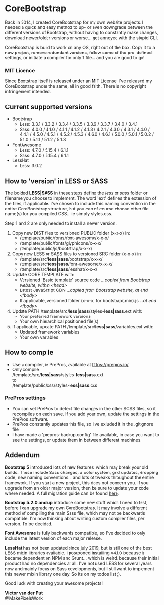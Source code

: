 # CoreBootstrap

Back in 2014, I created CoreBootstrap for my own website projects. I needed a quick and easy method to up- or even downgrade between the different versions of Bootstrap, without having to constantly make changes, download newer/older versions or worse... get annoyed with the stupid CLI.

CoreBootstrap is build to work on any OS, right out of the box. Copy it to a new project, remove redundant versions, follow some of the pre-defined settings, or initiate a compiler for only 1 file... and you are good to go!

### MIT Licence
Since Bootstrap itself is released under an MIT License, I've released my CoreBootstrap under the same, all in good faith. There is no copyright infringement intended.

## Current supported versions

- Bootstrap
  - Less:
    3.3.1 / 3.3.2 / 3.3.4 / 3.3.5 / 3.3.6 / 3.3.7 / 3.4.0 / 3.4.1
  - Sass:
    4.0.0 / 4.1.0 / 4.1.1 / 4.1.2 / 4.1.3 / 4.2.1 / 4.3.0 / 4.3.1 / 4.4.0 / 4.4.1 / 4.5.0 / 4.5.1 / 4.5.2 / 4.5.3 / 4.6.0 / 4.6.1 / 5.0.0 / 5.0.1 / 5.0.2 / 5.1.0 / 5.1.1 / 5.1.2 / 5.1.3
- FontAwesome
  - Less: 4.7.0 / 5.15.4 / 6.1.1
  - Sass: 4.7.0 / 5.15.4 / 6.1.1
- LessHat
  - Less: 3.0.2

## How to 'version' in LESS or SASS

The bolded **LESS|SASS** in these steps define the _less_ or _sass_ folder or filename you choose to implement. The word 'ext' defines the extension of the files, if applicable. I've chosen to include this naming convention in the entire CoreBootstrap structure, but you can of course choose other file name(s) for you compiled CSS... ie simply styles.css.

Step 1 and 2 are only needed to install a newer version.

1. Copy new DIST files to versioned PUBLIC folder (x-x-x) in:
   - /template/public/fonts/font-awesome/x-x-x/
   - /template/public/fonts/glyphicons/x-x-x/
   - /template/public/js/bootstrap/x-x-x/
2. Copy new LESS or SASS files to versioned SRC folder (x-x-x) in:
   - /template/src/**less|sass**/bootstrap/x-x-x/
   - /template/src/**less|sass**/font-awesome/x-x-x/
   - /template/src/**less|sass**/lesshat/x-x-x/
3. Update CORE TEMPLATE with:
   - Versioned 'Basic template' source code _...copied from Bootstrap website, within \<head\>_
   - Latest JavaScript CDN _...copied from Bootstrap website, at end \</body\>_
   - If applicable, versioned folder (x-x-x) for bootstrap(.min).js _...at end \</body\>_
4. Update PATH /template/src/**less|sass**/styles-**less|sass**.ext with:
   - Your preferred framework versions
   - Your own hierarchical positioned file(s)
5. If applicable, update PATH /template/src/**less|sass**/variables.ext with:
   - Updated framework variables
   - Your own variables

## How to compile

- Use a compiler, ie PrePros, available at https://prepros.io/
- Only compile<br>
/template/src/**less|sass**/styles-**less|sass**.ext<br>
to<br>
/template/public/css/styles-**less|sass**.css

### PrePros settings

- You can set PrePros to detect file changes in the other SCSS files, so it recompiles on each save. If you add your own, update the settings in the PrePros software.
- PrePros constantly updates this file, so I've exluded it in the .gitignore file
- I have made a 'prepros-backup.config' file available, in case you want to see the settings, or update them in between different machines.

## Addendum

<strong>Bootstrap 5</strong> introduced lots of new features, which may break your old builds. These include Sass changes, a color system, grid updates, dropping code, new naming conventions... and lots of tweaks throughout the entire framework. If you start a new project, this does not concern you. If you upgrade from an older major version, then be sure to update your code where needed. A full migration guide can be found <a href="https://getbootstrap.com/docs/5.0/migration/">here</a>.

<strong>Bootstrap 5.2.0 and up</strong> introduce some new stuff which I need to test, before I can upgrade my own CoreBootstrap. It may involve a different method of compiling the main Sass file, which may not be backwards compatible. I'm now thinking about writing custom compiler files, per version. To be decided.

<strong>Font Awesome</strong> is fully backwards compatible, so I've decided to only include the latest version of each major release.

<strong>LessHat</strong> has not been updated since july 2019, but is still one of the best LESS mixin libraries available. I postponed installing v4.1.0 because it became dependent on NPM and Grunt... which is weird, because their initial product had no dependencies at all. I've not used LESS for several years now and mainly focus on Sass developments, but I still want to implement this newer mixin library one day. So its on my todos list ;).

Good luck with creating your awesome projects!

<strong>Victor van der Put</strong><br>
@MakePixelsWork

